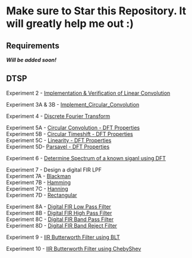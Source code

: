 # Make sure to Star this Repository. It will greatly help me out :)

## Requirements

***Will be added soon!***

## DTSP

Experiment 2 - [Implementation & Verification of Linear Convolution](/DTSP/Experiments/Exp%20-%2002/2.ipynb)

Experiment 3A & 3B  - [Implement_Circular_Convolution](/DTSP/Experiments/Exp%20-%2003/)

Experiment 4 - [Discrete Fourier Transform](/DTSP/Experiments/Exp%20-%2004/4.ipynb)

Experiment 5A - [Circular Convolution - DFT Properties](/DTSP/Experiments/Exp%20-%2005/5A.ipynb)</br>
Experiment 5B - [Circular Timeshift - DFT Properties](/DTSP/Experiments/Exp%20-%2005/5B.ipynb)</br>
Experiment 5C - [Linearity - DFT Properties](/DTSP/Experiments/Exp%20-%2005/5C.ipynb)</br>
Experiment 5D- [Parsavel - DFT Properties](/DTSP/Experiments/Exp%20-%2005/5D.ipynb)

Experiment 6 - [Determine Spectrum of a known siganl using DFT](/DTSP/Experiments/Exp%20-%2006/6.ipynb)

Experiment 7 - Design a digital FIR LPF </br>
Experiment 7A - [Blackman](/DTSP/Experiments/Exp%20-%2007/7A.ipynb)</br>
Experiment 7B - [Hamming](/DTSP/Experiments/Exp%20-%2007/7B.ipynb)</br>
Experiment 7C - [Hanning](/DTSP/Experiments/Exp%20-%2007/7C.ipynb)</br>
Experiment 7D - [Rectangular](/DTSP/Experiments/Exp%20-%2007/7D.ipynb)</br>

Experiment 8A - [Digital FIR Low Pass Filter](/DTSP/Experiments/Exp%20-%2008/8A.ipynb)</br>
Experiment 8B - [Digital FIR High Pass Filter](/DTSP/Experiments/Exp%20-%2008/8B.ipynb)</br>
Experiment 8C - [Digital FIR Band Pass Filter](/DTSP/Experiments/Exp%20-%2008/8C.ipynb)</br>
Experiment 8D - [Digital FIR Band Reject Filter](/DTSP/Experiments/Exp%20-%2008/8D.ipynb)</br>

Experiment 9 - [IIR Butterworth Filter using BLT](/DTSP/Experiments/Exp%20-%2009/9.ipynb)

Experiment 10 - [IIR Butterworth Filter using ChebyShev](/DTSP/Experiments/Exp%20-%2010/10.ipynb)

